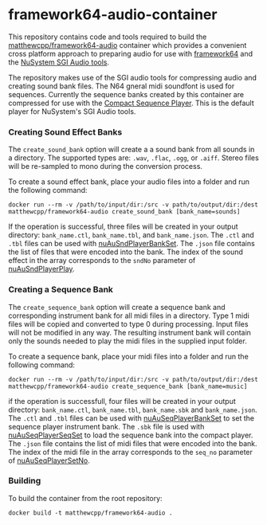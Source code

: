 # framework64-audio-container
This repository contains code and tools required to build the [matthewcpp/framework64-audio](https://hub.docker.com/r/matthewcpp/framework64-audio) container which provides a convenient cross platform approach to preparing audio for use with [framework64](https://github.com/matthewcpp/framework64) and the [NuSystem SGI Audio tools](https://ultra64.ca/files/documentation/online-manuals/man-v5-1/nusystem/nu_f/audio_sgi/index.htm).

The repository makes use of the SGI audio tools for compressing audio and creating sound bank files.  The N64 gneral midi soundfont is used for sequences.  Currently the sequence banks created by this container are compressed for use with the [Compact Sequence Player](https://ultra64.ca/files/documentation/online-manuals/man-v5-1/n64man/al/alCSeqPlayer.htm).  This is the default player for NuSystem's SGI Audio tools.

### Creating Sound Effect Banks

The `create_sound_bank` option will create a a sound bank from all sounds in a directory.  The supported types are: `.wav`, `.flac`, `.ogg`, or `.aiff`. Stereo files will be re-sampled to mono during the conversion process.

To create a sound effect bank, place your audio files into a folder and run the following command:

```shell
docker run --rm -v /path/to/input/dir:/src -v path/to/output/dir:/dest matthewcpp/framework64-audio create_sound_bank [bank_name=sounds]
```

If the operation is successful, three files will be created in your output directory: `bank_name.ctl`, `bank_name.tbl`, and `bank_name.json`. The `.ctl` and `.tbl` files can be used with [nuAuSndPlayerBankSet](https://ultra64.ca/files/documentation/online-manuals/man-v5-1/nusystem/nu_f/audio_sgi/nuAuSndPlayerBankSet.htm). The `.json` file contains the list of files that were encoded into the bank.  The index of the sound effect in the array corresponds to the `sndNo` parameter of [nuAuSndPlayerPlay](https://ultra64.ca/files/documentation/online-manuals/man-v5-1/nusystem/nu_f/audio_sgi/nuAuSndPlayerPlay.htm).

### Creating a Sequence Bank

The `create_sequence_bank` option will create a sequence bank and corresponding instrument bank for all midi files in a directory. Type 1 midi files will be copied and converted to type 0 during processing. Input files will not be modified in any way.  The resulting instrument bank will contain only the sounds needed to play the midi files in the supplied input folder.

To create a sequence bank, place your midi files into a folder and run the following command:
```shell
docker run --rm -v /path/to/input/dir:/src -v path/to/output/dir:/dest matthewcpp/framework64-audio create_sequence_bank [bank_name=music]
```

if the operation is successfull, four files will be created in your output directory: `bank_name.ctl`, `bank_name.tbl`, `bank_name.sbk` and `bank_name.json`. The `.ctl` and `.tbl` files can be used with [nuAuSeqPlayerBankSet](https://ultra64.ca/files/documentation/online-manuals/man-v5-1/nusystem/nu_f/audio_sgi/nuAuSeqPlayerBankSet.htm) to set the sequence player instrument bank. The `.sbk` file is used with [nuAuSeqPlayerSeqSet](https://ultra64.ca/files/documentation/online-manuals/man-v5-1/nusystem/nu_f/audio_sgi/nuAuSeqPlayerSeqSet.htm) to load the sequence bank into the compact player. The `.json` file contains the list of midi files that were encoded into the bank.  The index of the midi file in the array corresponds to the `seq_no` parameter of [nuAuSeqPlayerSetNo](https://ultra64.ca/files/documentation/online-manuals/man-v5-1/nusystem/nu_f/audio_sgi/nuAuSeqPlayerSetNo.htm).

### Building

To build the container from the root repository:
```shell
docker build -t matthewcpp/framework64-audio .
```